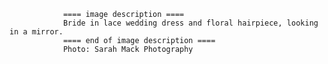 
                ==== image description ====
                Bride in lace wedding dress and floral hairpiece, looking in a mirror.
                ==== end of image description ====
                Photo: Sarah Mack Photography